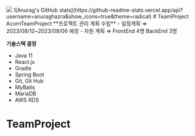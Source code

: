 <img src="https://capsule-render.vercel.app/api?type=soft&color=auto&height=200&section=header&text=TeamProject&fontSize=70" />
![Anurag's GitHub stats](https://github-readme-stats.vercel.app/api?username=anuraghazra&show_icons=true&theme=radical)
# TeamProject
AcornTeamProject
**프로젝트 관리 계획 수립**
- 일정계획 ⇒ 2023/08/12~2023/09/06 예정
- 자원 계획 ⇒ FrontEnd 4명 BackEnd 3명

**기술스택 결정**
- Java 11
- React.js
- Gradle
- Spring Boot
- Git, Git Hub
- MyBatis
- MariaDB
- AWS RDS
# TeamProject
